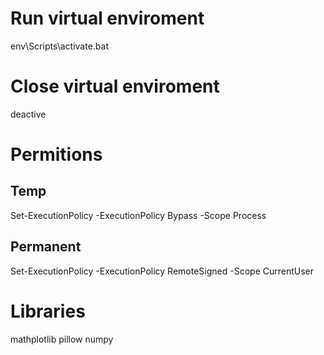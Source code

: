 
# Run virtual enviroment
env\Scripts\activate.bat

# Close virtual enviroment
deactive

# Permitions
## Temp
Set-ExecutionPolicy -ExecutionPolicy Bypass -Scope Process

## Permanent
Set-ExecutionPolicy -ExecutionPolicy RemoteSigned -Scope CurrentUser


# Libraries
mathplotlib
pillow
numpy
